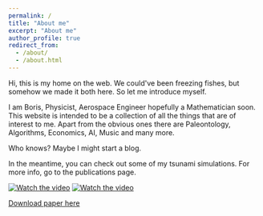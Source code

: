 ```yaml
---
permalink: /
title: "About me"
excerpt: "About me"
author_profile: true
redirect_from: 
  - /about/
  - /about.html
---
```


Hi, this is my home on the web. We could've been freezing fishes, but somehow we made it both here. So let me introduce myself.

I am Boris, Physicist, Aerospace Engineer hopefully a Mathematician soon. This website is intended to be a collection of all the things that are of interest to me. Apart from the obvious ones there are Paleontology, Algorithms, Economics, AI, Music and many more.

Who knows? Maybe I might start a blog.

In the meantime, you can check out some of my tsunami simulations. For more info, go to the publications page.

[![Watch the video](https://bonevbs.github.io/files/amr_showcase_prev.png)](https://bonevbs.github.io/files/amr_showcase.mp4) 
[![Watch the video](https://bonevbs.github.io/files/tohoku_prev.png)](https://bonevbs.github.io/files/tohoku.mp4)  

[Download paper here](https://infoscience.epfl.ch/record/232449?ln=en)
